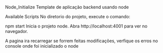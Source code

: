 Node_Initialize
Template de aplicação backend usando node

Available Scripts No diretorio do projeto, execute o comando:

npm start Inicia o projeto node. Abra http://localhost:4001 para ver no navegador.

A pagina ira recarregar se forrem feitas modificações, verfique os erros no console onde foi inicializado o node
